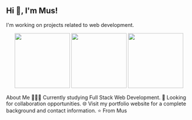 <p align="center">
  <h2>Hi 👋, I'm Mus!</h2>
  <p>I'm working on projects related to web development.</p>
</p>
<p align="center">
  <img src="https://i.giphy.com/media/v1.Y2lkPTc5MGI3NjExb3J4cmZ4ajJpNHRobTBleGJlbnM1MXlwcmQ4aGV3cnN4cXY0c3E4eCZlcD12MV9pbnRlcm5hbF9naWZfYnlfaWQmY3Q9Zw/SvFocn0wNMx0iv2rYz/giphy.gif" width="150">
  <img src="https://i.giphy.com/media/v1.Y2lkPTc5MGI3NjExNTZkYzd1eHd0ZGhwZGFsc2NvZWs4ZmpyMWNwdDMxZWw2emNjb3hlMyZlcD12MV9pbnRlcm5hbF9naWZfYnlfaWQmY3Q9Zw/vISmwpBJUNYzukTnVx/giphy.gif" width="150">
  <img src="https://media1.tenor.com/m/_sRq7f0tQLEAAAAC/reactjs.gif" width="150">
</p>
About Me
👨🏽‍💻 Currently studying Full Stack Web Development.
🤝 Looking for collaboration opportunities.
🌐 Visit my portfolio website for a complete background and contact information.
⭐ From Mus
